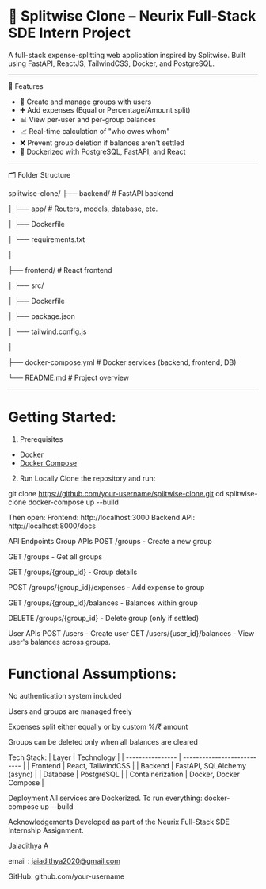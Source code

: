 # 💸 Splitwise Clone – Neurix Full-Stack SDE Intern Project

A full-stack expense-splitting web application inspired by Splitwise. Built using FastAPI, ReactJS, TailwindCSS, Docker, and PostgreSQL.

---

 🚀 Features

- 👥 Create and manage groups with users
- ➕ Add expenses (Equal or Percentage/Amount split)
- 📊 View per-user and per-group balances
- 📈 Real-time calculation of "who owes whom"
- ❌ Prevent group deletion if balances aren't settled
- 🐳 Dockerized with PostgreSQL, FastAPI, and React

---

 🗂️ Folder Structure

splitwise-clone/
├── backend/ # FastAPI backend

│ ├── app/ # Routers, models, database, etc.

│ ├── Dockerfile

│ └── requirements.txt

│

├── frontend/ # React frontend

│ ├── src/

│ ├── Dockerfile

│ ├── package.json

│ └── tailwind.config.js

│

├── docker-compose.yml # Docker services (backend, frontend, DB)

└── README.md # Project overview

---

# Getting Started:
1. Prerequisites
- [Docker](https://www.docker.com/)
- [Docker Compose](https://docs.docker.com/compose/)

2. Run Locally
Clone the repository and run:

git clone https://github.com/your-username/splitwise-clone.git
cd splitwise-clone
docker-compose up --build

Then open:
Frontend: http://localhost:3000
Backend API: http://localhost:8000/docs

API Endpoints
Group APIs
POST /groups - Create a new group

GET /groups - Get all groups

GET /groups/{group_id} - Group details

POST /groups/{group_id}/expenses - Add expense to group

GET /groups/{group_id}/balances - Balances within group

DELETE /groups/{group_id} - Delete group (only if settled)


User APIs
POST /users - Create user
GET /users/{user_id}/balances - View user's balances across groups.

# Functional Assumptions:
No authentication system included

Users and groups are managed freely

Expenses split either equally or by custom %/₹ amount

Groups can be deleted only when all balances are cleared


Tech Stack:
| Layer            | Technology                  |
| ---------------- | --------------------------- |
| Frontend         | React, TailwindCSS          |
| Backend          | FastAPI, SQLAlchemy (async) |
| Database         | PostgreSQL                  |
| Containerization | Docker, Docker Compose      |

Deployment
All services are Dockerized.
To run everything: docker-compose up --build

Acknowledgements
Developed as part of the Neurix Full-Stack SDE Internship Assignment.

Jaiadithya A

email : jaiadithya2020@gmail.com

GitHub: github.com/your-username
